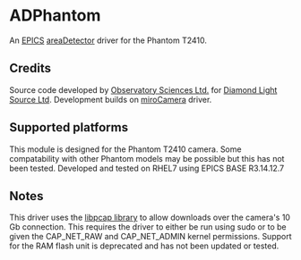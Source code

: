 ADPhantom
=======

An [EPICS](http://www.aps.anl.gov/epics) [areaDetector](http://cars.uchicago.edu/software/epics/areaDetector.html) driver for the Phantom T2410.

Credits
---------------------

Source code developed by [Observatory Sciences Ltd.](https://www.observatorysciences.co.uk) for [Diamond Light Source Ltd](https://www.diamond.ac.uk). Development builds on [miroCamera](https://github.com/dls-controls/miroCamera) driver.

Supported platforms
-------------------

This module is designed for the Phantom T2410 camera. Some compatability with other Phantom models may be possible but this has not been tested.
Developed and tested on RHEL7 using EPICS BASE R3.14.12.7

Notes
-------------------

This driver uses the [libpcap library](https://www.tcpdump.org/) to allow downloads over the camera's 10 Gb connection. This requires the driver to either be run using sudo or to be given the CAP_NET_RAW and CAP_NET_ADMIN kernel permissions.
Support for the RAM flash unit is deprecated and has not been updated or tested.